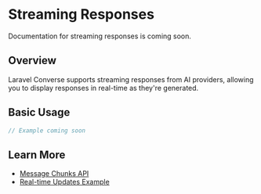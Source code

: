 # Streaming Responses

Documentation for streaming responses is coming soon.

## Overview

Laravel Converse supports streaming responses from AI providers, allowing you to display responses in real-time as they're generated.

## Basic Usage

```php
// Example coming soon
```

## Learn More

- [Message Chunks API](/api/message-chunks)
- [Real-time Updates Example](/examples/streaming) 